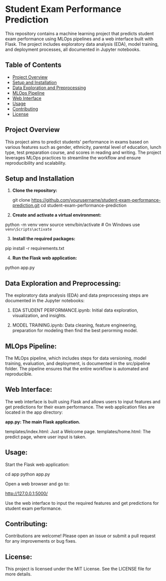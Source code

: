 # Student Exam Performance Prediction

This repository contains a machine learning project that predicts student exam performance using MLOps pipelines and a web interface built with Flask. The project includes exploratory data analysis (EDA), model training, and deployment processes, all documented in Jupyter notebooks.

## Table of Contents

- [Project Overview](#project-overview)
- [Setup and Installation](#setup-and-installation)
- [Data Exploration and Preprocessing](#data-exploration-and-preprocessing)
- [MLOps Pipeline](#mlops-pipeline)
- [Web Interface](#web-interface)
- [Usage](#usage)
- [Contributing](#contributing)
- [License](#license)

## Project Overview

This project aims to predict students' performance in exams based on various features such as gender, ethnicity, parental level of education, lunch type, test preparation course, and scores in reading and writing. The project leverages MLOps practices to streamline the workflow and ensure reproducibility and scalability.


## Setup and Installation

1. **Clone the repository:**
   
   git clone https://github.com/yourusername/student-exam-performance-prediction.git
   cd student-exam-performance-prediction

2. **Create and activate a virtual environment:**

python -m venv venv
source venv/bin/activate  # On Windows use `venv\Scripts\activate`

3. **Install the required packages:**

pip install -r requirements.txt

4. **Run the Flask web application:**

python app.py

## Data Exploration and Preprocessing:

The exploratory data analysis (EDA) and data preprocessing steps are documented in the Jupyter notebooks:

1. EDA STUDENT PERFORMANCE.ipynb: Initial data exploration, visualization, and insights.

2. MODEL TRAINING.ipynb: Data cleaning, feature engineering, preparation for modeling then find the best perorming model.


## MLOps Pipeline:

The MLOps pipeline, which includes steps for data versioning, model training, evaluation, and deployment, is documented in the src/pipeline folder. The pipeline ensures that the entire workflow is automated and reproducible.

## Web Interface:

The web interface is built using Flask and allows users to input features and get predictions for their exam performance. The web application files are located in the app directory:

**app.py: The main Flask application.**

templates/index.html: Just a Welcome page.
templates/home.html: The predict page, where user input is taken.

## Usage:

Start the Flask web application:

cd app
python app.py

Open a web browser and go to:

http://127.0.0.1:5000/

Use the web interface to input the required features and get predictions for student exam performance.

## Contributing:

Contributions are welcome! Please open an issue or submit a pull request for any improvements or bug fixes.

## License:

This project is licensed under the MIT License. See the LICENSE file for more details.
